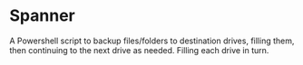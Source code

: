 # Spanner
A Powershell script to backup files/folders to destination drives, filling them, then continuing to the next drive as needed. Filling each drive in turn. 
